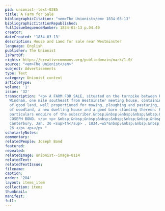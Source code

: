 ```yaml
---
pid: unionist--text-0285
title: A Farm for Sale
bibliographicCitation: "<em>The Unionist</em> 1834-03-13"
bibliographicCitationRepublished: 
fullIssueSequenceNumber: 1834-03-13 p.04.49
creator: 
dateCreated: '1834-03-13'
description: House and Land for sale near Westminster
language: English
publisher: The Unionist
IsPartOf: 
rights: https://creativecommons.org/publicdomain/mark/1.0/
source: "<em>The Unionist</em>"
subject: Advertisements
type: Text
category: Unionist content
articleType: 
volume: '1'
issue: '32'
transcription: "<p> A FARM FOR SALE, situated on the turnpike between Plainfield and
  Windham, one mile southeast from Westminster meeting house, containing 50 acres
  of good land, well proportioned for mowing, ploughing and pasturing, about 13 acres
  of woodland, a new dwelling house and a good barn standing thereon. For further
  particulars enquire of the subscriber.&nbsp;&nbsp;&nbsp;&nbsp;&nbsp;&nbsp;&nbsp;&nbsp;&nbsp;&nbsp;&nbsp;&nbsp;&nbsp;&nbsp;&nbsp;&nbsp;&nbsp;&nbsp;&nbsp;&nbsp;&nbsp;&nbsp;&nbsp;&nbsp;&nbsp;&nbsp;
  JOSEPH BOND. </p> <p> &nbsp;&nbsp;&nbsp;&nbsp;&nbsp;&nbsp;&nbsp;&nbsp;&nbsp;&nbsp;&nbsp;
  Canterbury, Jan. 30 <sup>th</sup> , 1834.—w5*&nbsp;&nbsp;&nbsp;&nbsp;&nbsp;&nbsp;&nbsp;&nbsp;&nbsp;&nbsp;&nbsp;&nbsp;&nbsp;&nbsp;&nbsp;&nbsp;&nbsp;&nbsp;&nbsp;&nbsp;&nbsp;&nbsp;&nbsp;&nbsp;&nbsp;&nbsp;&nbsp;&nbsp;&nbsp;&nbsp;&nbsp;&nbsp;&nbsp;&nbsp;&nbsp;&nbsp;&nbsp;&nbsp;&nbsp;&nbsp;
  26 </p> <p></p> "
scholarlyNotes: 
commentary: 
relatedPeople: Joseph Bond
featured: 
repeated: 
relatedImage: unionist--image-0114
relatedText: 
relatedTextIssue: 
filename: 
caption: 
order: '284'
layout: items_item
collection: items
thumbnail: 
manifest: 
full: 
---
```

